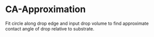 # CA-Approximation
Fit circle along drop edge and input drop volume to find approximate contact angle of drop relative to substrate.

